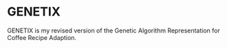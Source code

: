# GENETIX
GENETIX is my revised version of the Genetic Algorithm Representation for Coffee Recipe Adaption.
